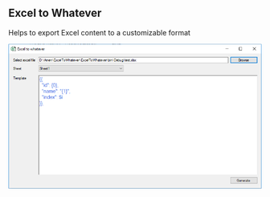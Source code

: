 ## Excel to Whatever
Helps to export Excel content to a customizable format

![Excel to Whatever](https://github.com/amenayach/ExcelToWhatever/raw/master/doc/screenshot.png)
